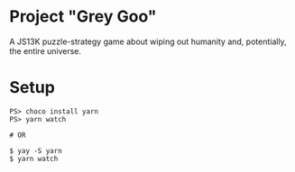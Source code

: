 # Project "Grey Goo"
A JS13K puzzle-strategy game about wiping out humanity and, potentially, the entire universe.

# Setup
```
PS> choco install yarn
PS> yarn watch

# OR

$ yay -S yarn
$ yarn watch
```
